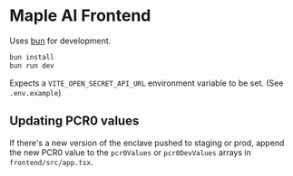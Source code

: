 # Maple AI Frontend

Uses [bun](https://bun.sh/) for development.

```bash
bun install
bun run dev
```

Expects a `VITE_OPEN_SECRET_API_URL` environment variable to be set. (See `.env.example`)

## Updating PCR0 values

If there's a new version of the enclave pushed to staging or prod, append the new PCR0 value to the `pcr0Values` or `pcr0DevValues` arrays in `frontend/src/app.tsx`.
